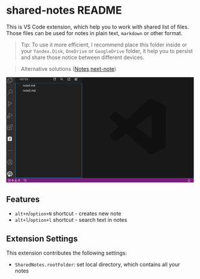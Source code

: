 # shared-notes README

This is VS Code extension, which help you to work with shared list of files. Those files can be used for notes in plain text, `markdown` or other format. 

> Tip: To use it more efficient, I recommend place this folder inside or your `Yandex.Disk`, `OneDrive` or `GoogleDrive` folder, it help you to persist and share those notice between different devices.

> Alternative solutions ([Notes](https://github.com/dionmunk/vscode-notes/),[next-note](https://git.thisco.de/vbatts/vscode-next-note))


![shared notice](screens/notes.gif)

## Features

- `alt+n`/`option+N` shortcut - creates new note
- `alt+l`/`option+l` shortcut - search text in notes

## Extension Settings

This extension contributes the following settings:

* `SharedNotes.rootFolder`: set local directory, which contains all your notes

